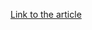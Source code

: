 [Link to the article](https://gi7w0rm.medium.com/a-long-way-to-sectoprat-eb2f0aad6ec8?source=rss-fa7639fc99f0------2)
